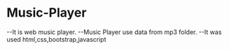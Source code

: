 # Music-Player
--It is web music player.
--Music Player use data from mp3 folder.
--It was used html,css,bootstrap,javascript
